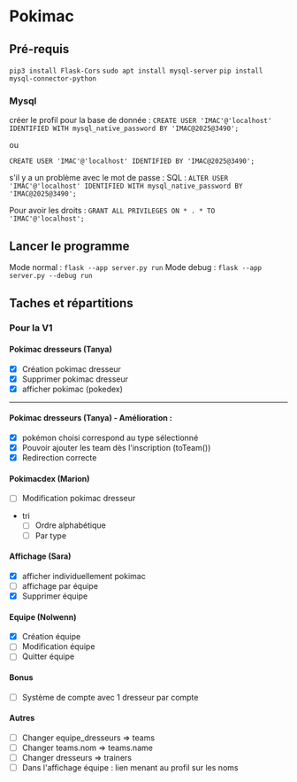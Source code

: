 # Pokimac

## Pré-requis

`pip3 install Flask-Cors`
`sudo apt install mysql-server`
`pip install mysql-connector-python`

### Mysql

créer le profil pour la base de donnée :
`CREATE USER 'IMAC'@'localhost' IDENTIFIED WITH mysql_native_password BY 'IMAC@2025@3490';`

ou

`CREATE USER 'IMAC'@'localhost' IDENTIFIED BY 'IMAC@2025@3490';`

s'il y a un problème avec le mot de passe :
SQL :
`ALTER USER 'IMAC'@'localhost' IDENTIFIED WITH mysql_native_password BY 'IMAC@2025@3490';`

Pour avoir les droits :
`GRANT ALL PRIVILEGES ON * . * TO 'IMAC'@'localhost';`

## Lancer le programme

Mode normal : `flask --app server.py run`
Mode debug : `flask --app server.py --debug run`

## Taches et répartitions

### Pour la V1

#### Pokimac dresseurs (Tanya)

- [x] Création pokimac dresseur
- [x] Supprimer pokimac dresseur
- [x] afficher pokimac (pokedex)

---

#### Pokimac dresseurs (Tanya) - Amélioration :

- [x] pokémon choisi correspond au type sélectionné
- [x] Pouvoir ajouter les team dès l'inscription (toTeam())
- [x] Redirection correcte

#### Pokimacdex (Marion)

- [ ] Modification pokimac dresseur
- tri
  - [ ] Ordre alphabétique
  - [ ] Par type

#### Affichage (Sara)

- [x] afficher individuellement pokimac
- [ ] affichage par équipe
- [x] Supprimer équipe

#### Equipe (Nolwenn)

- [x] Création équipe
- [ ] Modification équipe
- [ ] Quitter équipe

#### Bonus

- [ ] Système de compte avec 1 dresseur par compte

#### Autres

- [ ] Changer equipe_dresseurs => teams
- [ ] Changer teams.nom => teams.name
- [ ] Changer dresseurs => trainers
- [ ] Dans l'affichage équipe : lien menant au profil sur les noms
